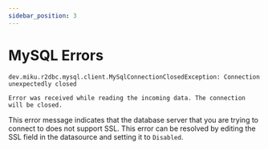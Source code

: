 ```yaml
---
sidebar_position: 3
---
```


# MySQL Errors

```
dev.miku.r2dbc.mysql.client.MySqlConnectionClosedException: Connection unexpectedly closed
```

```
Error was received while reading the incoming data. The connection will be closed.
```

This error message indicates that the database server that you are trying to connect to does not support SSL. This error can be resolved by editing the SSL field in the datasource and setting it to `Disabled`.
